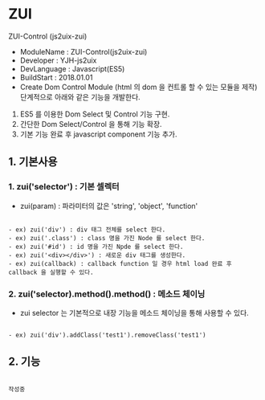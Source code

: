 ZUI
===
ZUI-Control (js2uix-zui)
- ModuleName  : ZUI-Control(js2uix-zui)
- Developer   : YJH-js2uix
- DevLanguage : Javascript(ES5)
- BuildStart  : 2018.01.01
- Create Dom Control Module (html 의 dom 을 컨트롤 할 수 있는 모듈을 제작) 단계적으로 아래와 같은 기능을 개발한다.
 1. ES5 를 이용한 Dom Select 및 Control 기능 구현.
 2. 간단한 Dom Select/Control 을 통해 기능 확장.
 3. 기본 기능 완료 후 javascript component 기능 추가.


## 1. 기본사용
### 1. zui('selector') : 기본 셀렉터
- zui(param) : 파라미터의 값은 'string', 'object', 'function'
<pre><code>
- ex) zui('div') : div 태그 전체를 select 한다.
- ex) zui('.class') : class 명을 가진 Node 를 select 한다.
- ex) zui('#id') : id 명을 가진 Npde 를 select 한다.
- ex) zui('&lt;div&gt;&lt;/div&gt;') : 새로운 div 태그를 생성한다.
- ex) zui(callback) : callback function 일 경우 html load 완료 후 callback 을 실행할 수 있다.
</code></pre>


### 2. zui('selector).method().method() : 메소드 체이닝
- zui selector 는 기본적으로 내장 기능을 메소드 체이닝을 통해 사용할 수 있다.
<pre><code>
- ex) zui('div').addClass('test1').removeClass('test1')
</code></pre>


## 2. 기능
<pre><code>
작성중
</code></pre>
